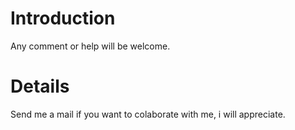 # Introduction #

Any comment or help will be welcome.


# Details #

Send me a mail if you want to colaborate with me, i will appreciate.